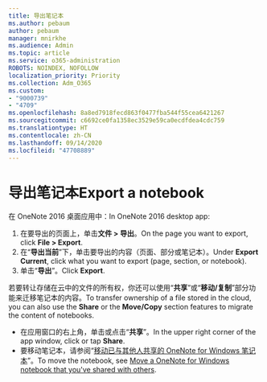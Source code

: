 ```yaml
---
title: 导出笔记本
ms.author: pebaum
author: pebaum
manager: mnirkhe
ms.audience: Admin
ms.topic: article
ms.service: o365-administration
ROBOTS: NOINDEX, NOFOLLOW
localization_priority: Priority
ms.collection: Adm_O365
ms.custom:
- "9000739"
- "4709"
ms.openlocfilehash: 8a8ed7918fecd863f0477fba544f55cea6421267
ms.sourcegitcommit: c6692ce0fa1358ec3529e59ca0ecdfdea4cdc759
ms.translationtype: HT
ms.contentlocale: zh-CN
ms.lasthandoff: 09/14/2020
ms.locfileid: "47708889"
---
```

# <a name="export-a-notebook"></a><span data-ttu-id="41d09-102">导出笔记本</span><span class="sxs-lookup"><span data-stu-id="41d09-102">Export a notebook</span></span>

<span data-ttu-id="41d09-103">在 OneNote 2016 桌面应用中：</span><span class="sxs-lookup"><span data-stu-id="41d09-103">In OneNote 2016 desktop app:</span></span>

1. <span data-ttu-id="41d09-104">在要导出的页面上，单击**文件 > 导出**。</span><span class="sxs-lookup"><span data-stu-id="41d09-104">On the page you want to export, click **File > Export**.</span></span>
2. <span data-ttu-id="41d09-105">在“**导出当前**”下，单击要导出的内容（页面、部分或笔记本）。</span><span class="sxs-lookup"><span data-stu-id="41d09-105">Under **Export Current**, click what you want to export (page, section, or notebook).</span></span>
3. <span data-ttu-id="41d09-106">单击“**导出**”。</span><span class="sxs-lookup"><span data-stu-id="41d09-106">Click **Export**.</span></span>
 
<span data-ttu-id="41d09-107">若要转让存储在云中的文件的所有权，你还可以使用“**共享**”或“**移动/复制**”部分功能来迁移笔记本的内容。</span><span class="sxs-lookup"><span data-stu-id="41d09-107">To transfer ownership of a file stored in the cloud, you can also use the **Share** or the **Move/Copy** section features to migrate the content of notebooks.</span></span>  

- <span data-ttu-id="41d09-108">在应用窗口的右上角，单击或点击“**共享**”。</span><span class="sxs-lookup"><span data-stu-id="41d09-108">In the upper right corner of the app window, click or tap **Share**.</span></span>
- <span data-ttu-id="41d09-109">要移动笔记本，请参阅“[移动已与其他人共享的 OneNote for Windows 笔记本](https://support.office.com/article/move-a-onenote-for-windows-notebook-that-you-ve-shared-with-others-56c7659e-1850-49a6-8874-e2db6b440cd4?ui=en-US&rs=en-US&ad=US)”。</span><span class="sxs-lookup"><span data-stu-id="41d09-109">To move the notebook, see [Move a OneNote for Windows notebook that you've shared with others](https://support.office.com/article/move-a-onenote-for-windows-notebook-that-you-ve-shared-with-others-56c7659e-1850-49a6-8874-e2db6b440cd4?ui=en-US&rs=en-US&ad=US).</span></span>

